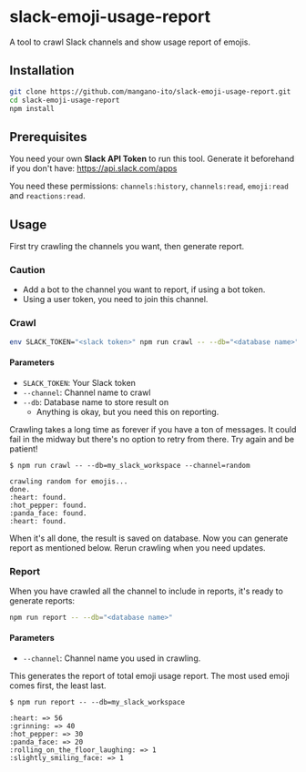 # slack-emoji-usage-report

A tool to crawl Slack channels and show usage report of emojis.

## Installation

```sh
git clone https://github.com/mangano-ito/slack-emoji-usage-report.git
cd slack-emoji-usage-report
npm install
```

## Prerequisites

You need your own **Slack API Token** to run this tool. Generate it beforehand if you don't have: https://api.slack.com/apps

You need these permissions: `channels:history`, `channels:read`, `emoji:read` and `reactions:read`.

## Usage

First try crawling the channels you want, then generate report.

### Caution
- Add a bot to the channel you want to report, if using a bot token.
- Using a user token, you need to join this channel.

### Crawl

```sh
env SLACK_TOKEN="<slack token>" npm run crawl -- --db="<database name>" --channel="<channel name>"
```

#### Parameters

- `SLACK_TOKEN`: Your Slack token
- `--channel`: Channel name to crawl
- `--db`: Database name to store result on
  - Anything is okay, but you need this on reporting.

Crawling takes a long time as forever if you have a ton of messages. It could fail in the midway but there's no option to retry from there. Try again and be patient!

```
$ npm run crawl -- --db=my_slack_workspace --channel=random

crawling random for emojis...
done.
:heart: found.
:hot_pepper: found.
:panda_face: found.
:heart: found.
```

When it's all done, the result is saved on database. Now you can generate report as mentioned below. Rerun crawling when you need updates.

### Report

When you have crawled all the channel to include in reports, it's ready to generate reports:

```sh
npm run report -- --db="<database name>"
```

#### Parameters

- `--channel`: Channel name you used in crawling.

This generates the report of total emoji usage report. The most used emoji comes first, the least last.

```
$ npm run report -- --db=my_slack_workspace

:heart: => 56
:grinning: => 40
:hot_pepper: => 30
:panda_face: => 20
:rolling_on_the_floor_laughing: => 1
:slightly_smiling_face: => 1
```
